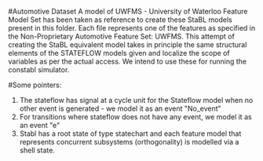#Automotive Dataset
A model of UWFMS - University of Waterloo Feature Model Set has been taken as reference to create these StaBL models present in this folder.
Each file represents one of the features as specified in the Non-Proprietary Automotive Feature Set: UWFMS. This attempt of creating the StaBL equivalent model takes in principle the same structural elements of the STATEFLOW models given and localize the scope of variables as per the actual access. We intend to use these for running the constabl simulator.

#Some pointers:
1. The stateflow has signal at a cycle unit for the Stateflow model when no other event is generated - we model it as an event "No_event"
2. For transitions where stateflow does not have any event, we model it as an event "e"
3. Stabl has a root state of type statechart and each feature model that represents concurrent subsystems (orthogonality) is modelled via a shell state.

